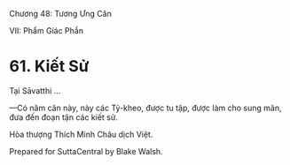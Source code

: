  

Chương 48: Tương Ưng Căn

VII: Phẩm Giác Phần

# 61\. Kiết Sử

Tại Sāvatthi …

—Có năm căn này, này các Tỷ-kheo, được tu tập, được làm cho sung mãn, đưa đến đoạn tận các kiết sử.

Hòa thượng Thích Minh Châu dịch Việt.

Prepared for SuttaCentral by Blake Walsh.